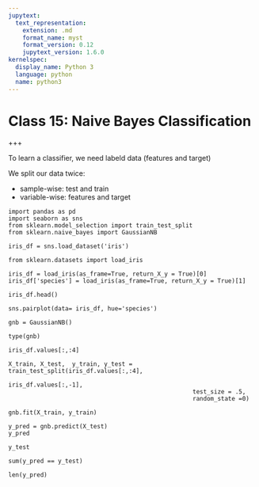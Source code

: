 ```yaml
---
jupytext:
  text_representation:
    extension: .md
    format_name: myst
    format_version: 0.12
    jupytext_version: 1.6.0
kernelspec:
  display_name: Python 3
  language: python
  name: python3
---
```


# Class 15: Naive Bayes Classification

+++

To learn a classifier, we need labeld data (features and target)

We split our data twice:
- sample-wise: test and train
- variable-wise: features and target

```{code-cell} ipython3
import pandas as pd
import seaborn as sns
from sklearn.model_selection import train_test_split
from sklearn.naive_bayes import GaussianNB
```

```{code-cell} ipython3
iris_df = sns.load_dataset('iris')
```

```{code-cell} ipython3
from sklearn.datasets import load_iris
```

```{code-cell} ipython3
iris_df = load_iris(as_frame=True, return_X_y = True)[0]
iris_df['species'] = load_iris(as_frame=True, return_X_y = True)[1]
```

```{code-cell} ipython3
iris_df.head()
```

```{code-cell} ipython3
sns.pairplot(data= iris_df, hue='species')
```

```{code-cell} ipython3
gnb = GaussianNB()
```

```{code-cell} ipython3
type(gnb)
```

```{code-cell} ipython3
iris_df.values[:,:4]
```

```{code-cell} ipython3
X_train, X_test,  y_train, y_test = train_test_split(iris_df.values[:,:4],
                                                     iris_df.values[:,-1],
                                                    test_size = .5,
                                                    random_state =0)
```

```{code-cell} ipython3
gnb.fit(X_train, y_train)
```

```{code-cell} ipython3
y_pred = gnb.predict(X_test)
y_pred
```

```{code-cell} ipython3
y_test
```

```{code-cell} ipython3
sum(y_pred == y_test)
```

```{code-cell} ipython3
len(y_pred)
```

```{code-cell} ipython3

```
